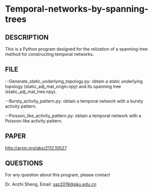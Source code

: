 # Temporal-networks-by-spanning-trees

DESCRIPTION
-----------

This is a Python program designed for the relization of a spanning-tree method for constructing temporal networks. 

FILE
-----

--Generate_static_underlying_topology.py: obtain a static underlying topology (static_adj_mat_origin.npy) and its spanning tree (static_adj_mat_tree.npy).

--Bursty_activity_pattern.py: obtain a temporal network with a bursty activity pattern.

--Poisson_like_activity_pattern.py: obtain a temporal network with a Poisson-like activity pattern.

PAPER
---------

http://arxiv.org/abs/2112.10527

QUESTIONS
---------

For any question about this program, please contact

Dr. Anzhi Sheng, Email: saz2019@pku.edu.cn
